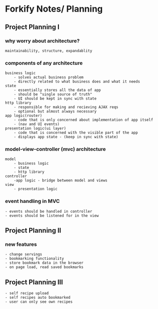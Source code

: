 # Forkify Notes/ Planning

## Project Planning I

### why worry about architecture?

    maintainability, structure, expandablity

### components of any architecture

    business logic
        - solves actual business problem
        - directly related to what business does and what it needs
    state
        - essentially stores all the data of app
        - should be "single source of truth"
        - UI should be kept in sync with state
    http library
        - responsible for making and recieving AJAX reqs
        - optional but almost always necessary
    app logic(router)
        - code that is only concerned about implementation of app itself
        - (nav and UI events)
    presentation logic(ui layer)
        - code that is concerned with the visible part of the app
        - displays app state - (keep in sync with state)

### model-view-controller (mvc) architecture

    model
        - business logic
        - state
        - http library
    controller
        -app logic - bridge between model and views
    view
        - presentation logic

### event handling in MVC

    - events should be handled in controller
    - events should be listened for in the view

## Project Planning II

### new features

    - change servings
    - bookmarking functionality
    - store bookmark data in the browser
    - on page load, read saved bookmarks

## Project Planning III

    - self recipe upload
    - self recipes auto bookmarked
    - user can only see own recipes
